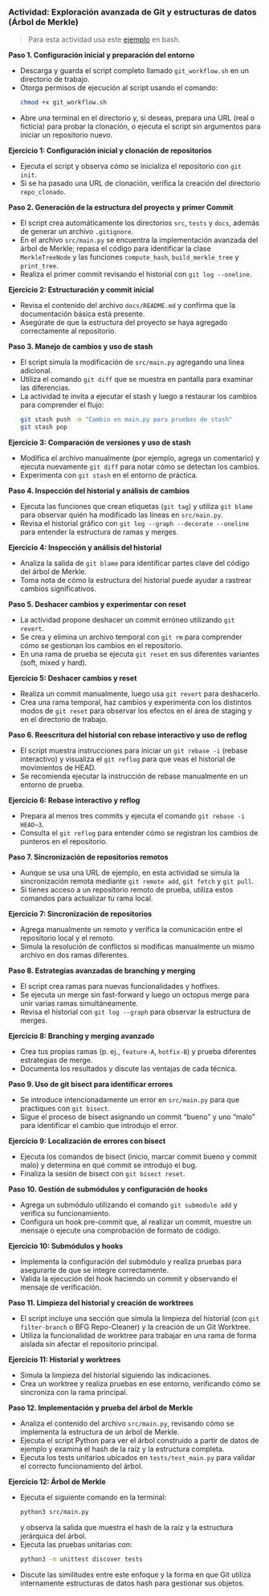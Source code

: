 ### Actividad: Exploración avanzada de Git y estructuras de datos (Árbol de Merkle)

> Para esta actividad usa este [ejemplo](https://github.com/kapumota/DS/blob/main/2025-1/git_workflow.sh) en bash.

**Paso 1. Configuración inicial y preparación del entorno**  
- Descarga y guarda el script completo llamado `git_workflow.sh` en un directorio de trabajo.  
- Otorga permisos de ejecución al script usando el comando:  
  ```bash
  chmod +x git_workflow.sh
  ```  
- Abre una terminal en el directorio y, si deseas, prepara una URL (real o ficticia) para probar la clonación, o ejecuta el script sin argumentos para iniciar un repositorio nuevo.

**Ejercicio 1: Configuración inicial y clonación de repositorios**  
- Ejecuta el script y observa cómo se inicializa el repositorio con `git init`.
- Si se ha pasado una URL de clonación, verifica la creación del directorio `repo_clonado`.


**Paso 2. Generación de la estructura del proyecto y primer Commit**  
- El script crea automáticamente los directorios `src`, `tests` y `docs`, además de generar un archivo `.gitignore`.
- En el archivo `src/main.py` se encuentra la implementación avanzada del árbol de Merkle; repasa el código para identificar la clase `MerkleTreeNode` y las funciones `compute_hash`, `build_merkle_tree` y `print_tree`.  
- Realiza el primer commit revisando el historial con `git log --oneline`.

**Ejercicio 2: Estructuración y commit inicial**  
- Revisa el contenido del archivo `docs/README.md` y confirma que la documentación básica está presente.
- Asegúrate de que la estructura del proyecto se haya agregado correctamente al repositorio.

**Paso 3. Manejo de cambios y uso de stash**  
- El script simula la modificación de `src/main.py` agregando una línea adicional.  
- Utiliza el comando `git diff` que se muestra en pantalla para examinar las diferencias.
- La actividad te invita a ejecutar el stash y luego a restaurar los cambios para comprender el flujo:  
  ```bash
  git stash push -m "Cambio en main.py para pruebas de stash"
  git stash pop
  ```

**Ejercicio 3: Comparación de versiones y uso de stash**  
- Modifica el archivo manualmente (por ejemplo, agrega un comentario) y ejecuta nuevamente `git diff` para notar cómo se detectan los cambios.
- Experimenta con `git stash` en el entorno de práctica.

**Paso 4. Inspección del historial y análisis de cambios**  
- Ejecuta las funciones que crean etiquetas (`git tag`) y utiliza `git blame` para observar quién ha modificado las líneas en `src/main.py`.
- Revisa el historial gráfico con `git log --graph --decorate --oneline` para entender la estructura de ramas y merges.

**Ejercicio 4: Inspección y análisis del historial**  
- Analiza la salida de `git blame` para identificar partes clave del código del árbol de Merkle.
- Toma nota de cómo la estructura del historial puede ayudar a rastrear cambios significativos.


**Paso 5. Deshacer cambios y experimentar con reset**  
- La actividad propone deshacer un commit erróneo utilizando `git revert`.
- Se crea y elimina un archivo temporal con `git rm` para comprender cómo se gestionan los cambios en el repositorio.
- En una rama de prueba se ejecuta `git reset` en sus diferentes variantes (soft, mixed y hard).

**Ejercicio 5: Deshacer cambios y reset**  
- Realiza un commit manualmente, luego usa `git revert` para deshacerlo.
- Crea una rama temporal, haz cambios y experimenta con los distintos modos de `git reset` para observar los efectos en el área de staging y en el directorio de trabajo.

**Paso 6. Reescritura del historial con rebase interactivo y uso de reflog**  
- El script muestra instrucciones para iniciar un `git rebase -i` (rebase interactivo) y visualiza el `git reflog` para que veas el historial de movimientos de HEAD.
- Se recomienda ejecutar la instrucción de rebase manualmente en un entorno de prueba.

**Ejercicio 6: Rebase interactivo y reflog**  
- Prepara al menos tres commits y ejecuta el comando `git rebase -i HEAD~3`.
- Consulta el `git reflog` para entender cómo se registran los cambios de punteros en el repositorio.


**Paso 7. Sincronización de repositorios remotos**  
- Aunque se usa una URL de ejemplo, en esta actividad se simula la sincronización remota mediante `git remote add`, `git fetch` y `git pull`.
- Si tienes acceso a un repositorio remoto de prueba, utiliza estos comandos para actualizar tu rama local.

**Ejercicio 7: Sincronización de repositorios**  
- Agrega manualmente un remoto y verifica la comunicación entre el repositorio local y el remoto.
- Simula la resolución de conflictos si modificas manualmente un mismo archivo en dos ramas diferentes.


**Paso 8. Estrategias avanzadas de branching y merging**  
- El script crea ramas para nuevas funcionalidades y hotfixes.  
- Se ejecuta un merge sin fast-forward y luego un octopus merge para unir varias ramas simultáneamente.
- Revisa el historial con `git log --graph` para observar la estructura de merges.

**Ejercicio 8: Branching y merging avanzado**  
- Crea tus propias ramas (p. ej., `feature-A`, `hotfix-B`) y prueba diferentes estrategias de merge.
- Documenta los resultados y discute las ventajas de cada técnica.

**Paso 9. Uso de git bisect para identificar errores**  
- Se introduce intencionadamente un error en `src/main.py` para que practiques con `git bisect`.
- Sigue el proceso de bisect asignando un commit “bueno” y uno “malo” para identificar el cambio que introdujo el error.

**Ejercicio 9: Localización de errores con bisect**  
- Ejecuta los comandos de bisect (inicio, marcar commit bueno y commit malo) y determina en qué commit se introdujo el bug.
- Finaliza la sesión de bisect con `git bisect reset`.


**Paso 10. Gestión de submódulos y configuración de hooks**  
- Agrega un submódulo utilizando el comando `git submodule add` y verifica su funcionamiento.
- Configura un hook pre-commit que, al realizar un commit, muestre un mensaje o ejecute una comprobación de formato de código.

**Ejercicio 10: Submódulos y hooks**  
- Implementa la configuración del submódulo y realiza pruebas para asegurarte de que se integre correctamente.
- Valida la ejecución del hook haciendo un commit y observando el mensaje de verificación.

**Paso 11. Limpieza del historial y creación de worktrees**  
- El script incluye una sección que simula la limpieza del historial (con `git filter-branch` o BFG Repo-Cleaner) y la creación de un Git Worktree.
- Utiliza la funcionalidad de worktree para trabajar en una rama de forma aislada sin afectar el repositorio principal.

**Ejercicio 11: Historial y worktrees**  
- Simula la limpieza del historial siguiendo las indicaciones.
- Crea un worktree y realiza pruebas en ese entorno, verificando cómo se sincroniza con la rama principal.

**Paso 12. Implementación y prueba del árbol de Merkle**  
- Analiza el contenido del archivo `src/main.py`, revisando cómo se implementa la estructura de un árbol de Merkle.
- Ejecuta el script Python para ver el árbol construido a partir de datos de ejemplo y examina el hash de la raíz y la estructura completa.
- Ejecuta los tests unitarios ubicados en `tests/test_main.py` para validar el correcto funcionamiento del árbol.

**Ejercicio 12: Árbol de Merkle**  
- Ejecuta el siguiente comando en la terminal:  
  ```bash
  python3 src/main.py
  ```  
  y observa la salida que muestra el hash de la raíz y la estructura jerárquica del árbol.  
- Ejecuta las pruebas unitarias con:  
  ```bash
  python3 -m unittest discover tests
  ```  
- Discute las similitudes entre este enfoque y la forma en que Git utiliza internamente estructuras de datos hash para gestionar sus objetos.
